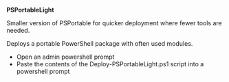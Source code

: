 **PSPortableLight**

Smaller version of PSPortable for quicker deployment where fewer tools are needed.

Deploys a portable PowerShell package with often used modules.

* Open an admin powershell prompt
* Paste the contents of the Deploy-PSPortableLight.ps1 script into a powershell prompt
